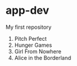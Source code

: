 # app-dev
My first repository
1. Pitch Perfect
2. Hunger Games
3. Girl From Nowhere
4. Alice in the Borderland
